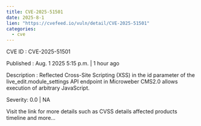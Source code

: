 ```yaml
--- 
title: CVE-2025-51501
date: 2025-8-1
lien: "https://cvefeed.io/vuln/detail/CVE-2025-51501"
categories:
  - cve
---
```


CVE ID : CVE-2025-51501

Published :  Aug. 1
2025
5:15 p.m. | 1 hour ago

Description : Reflected Cross-Site Scripting (XSS) in the id parameter of the live_edit.module_settings API endpoint in Microweber CMS2.0 allows execution of arbitrary JavaScript.

Severity: 0.0 | NA

Visit the link for more details
such as CVSS details
affected products
timeline
and more...
